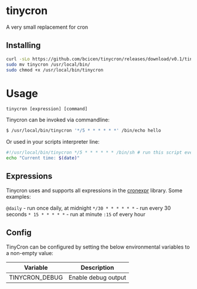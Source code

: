 # tinycron
A very small replacement for cron

## Installing

```bash
curl -sLo https://github.com/bcicen/tinycron/releases/download/v0.1/tinycron-0.1-linux-amd64
sudo mv tinycron /usr/local/bin/
sudo chmod +x /usr/local/bin/tinycron
```

# Usage

```
tinycron [expression] [command]
```

Tinycron can be invoked via commandline:
```bash
$ /usr/local/bin/tinycron '*/5 * * * * * *' /bin/echo hello
```

Or used in your scripts interpreter line:
```bash
#!/usr/local/bin/tinycron */5 * * * * * * /bin/sh # run this script every five seconds
echo "Current time: $(date)"
```

## Expressions

Tinycron uses and supports all expressions in the [cronexpr](https://github.com/gorhill/cronexpr) library. Some examples:

`@daily` - run once daily, at midnight
`*/30 * * * * * *` - run every 30 seconds
`* 15 * * * * *` - run at minute `:15` of every hour

## Config

TinyCron can be configured by setting the below environmental variables to a non-empty value:

Variable | Description
--- | ---
TINYCRON_DEBUG | Enable debug output
